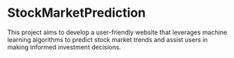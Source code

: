 # StockMarketPrediction
This project aims to develop a user-friendly website that leverages machine learning algorithms to predict stock market trends and assist users in making informed investment decisions.



